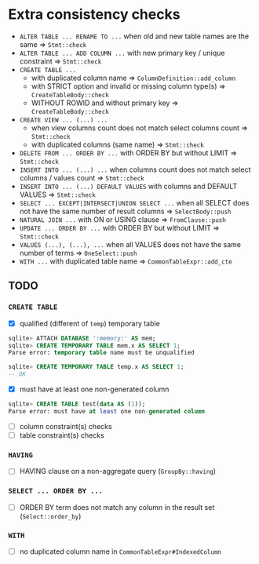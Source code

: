 # Extra consistency checks

- `ALTER TABLE ... RENAME TO ...` when old and new table names are the same => `Stmt::check`
- `ALTER TABLE ... ADD COLUMN ...` with new primary key / unique constraint => `Stmt::check`
- `CREATE TABLE ...`
  - with duplicated column name => `ColumnDefinition::add_column`
  - with STRICT option and invalid or missing column type(s) => `CreateTableBody::check`
  - WITHOUT ROWID and without primary key => `CreateTableBody::check`
- `CREATE VIEW ... (...) ...`
  - when view columns count does not match select columns count => `Stmt::check`
  - with duplicated columns (same name) => `Stmt::check`
- `DELETE FROM ... ORDER BY ...` with ORDER BY but without LIMIT => `Stmt::check`
- `INSERT INTO ... (...) ...` when columns count does not match select columns / values count => `Stmt::check`
- `INSERT INTO ... (...) DEFAULT VALUES` with columns and DEFAULT VALUES => `Stmt::check`
- `SELECT ... EXCEPT|INTERSECT|UNION SELECT ...` when all SELECT does not have the same number of result columns => `SelectBody::push`
- `NATURAL JOIN ...` with ON or USING clause => `FromClause::push`
- `UPDATE ... ORDER BY ...` with ORDER BY but without LIMIT => `Stmt::check`
- `VALUES (...), (...), ...` when all VALUES does not have the same number of terms => `OneSelect::push`
- `WITH ...` with duplicated table name => `CommonTableExpr::add_cte`

## TODO

### `CREATE TABLE`
- [X] qualified (different of `temp`) temporary table
```sql
sqlite> ATTACH DATABASE ':memory:' AS mem;
sqlite> CREATE TEMPORARY TABLE mem.x AS SELECT 1;
Parse error: temporary table name must be unqualified
```
```sql
sqlite> CREATE TEMPORARY TABLE temp.x AS SELECT 1;
-- OK
```
- [X] must have at least one non-generated column
```sql
sqlite> CREATE TABLE test(data AS (1));
Parse error: must have at least one non-generated column
```
- [ ] column constraint(s) checks
- [ ] table constraint(s) checks

### `HAVING`
- [ ] HAVING clause on a non-aggregate query (`GroupBy::having`)

### `SELECT ... ORDER BY ...`
- [ ] ORDER BY term does not match any column in the result set (`Select::order_by`)

### `WITH`
- [ ] no duplicated column name in `CommonTableExpr#IndexedColumn`
